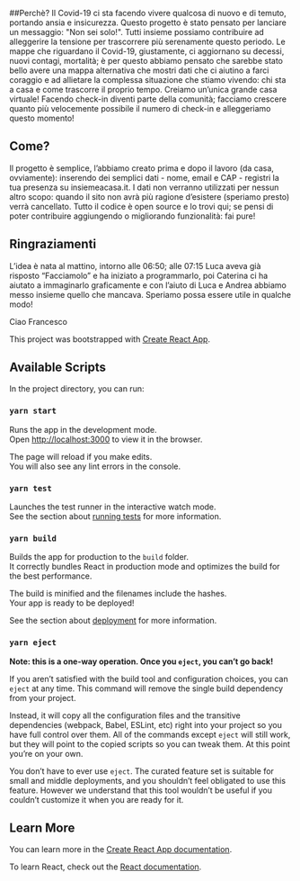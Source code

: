 ##Perchè?
Il Covid-19 ci sta facendo vivere qualcosa di nuovo e di temuto, portando ansia e insicurezza. Questo progetto è stato pensato per lanciare un messaggio: "Non sei solo!". Tutti insieme possiamo contribuire ad alleggerire la tensione per trascorrere più serenamente questo periodo.
Le mappe che riguardano il Covid-19, giustamente, ci aggiornano su decessi, nuovi contagi, mortalità; è per questo abbiamo pensato che sarebbe stato bello avere una mappa alternativa che mostri dati che ci aiutino a farci coraggio e ad allietare la complessa situazione che stiamo vivendo: chi sta a casa e come trascorre il proprio tempo.
Creiamo un’unica grande casa virtuale! Facendo check-in diventi parte della comunità; facciamo crescere quanto più velocemente possibile il numero di check-in e alleggeriamo questo momento!
## Come?
Il progetto è semplice, l’abbiamo creato prima e dopo il lavoro (da casa, ovviamente): inserendo dei semplici dati - nome, email e CAP - registri la tua presenza su insiemeacasa.it. I dati non verranno utilizzati per nessun altro scopo: quando il sito non avrà più ragione d’esistere (speriamo presto) verrà cancellato. Tutto il codice è open source e lo trovi qui; se pensi di poter contribuire aggiungendo o migliorando funzionalità: fai pure!
## Ringraziamenti
L’idea è nata al mattino, intorno alle 06:50; alle 07:15 Luca aveva già risposto “Facciamolo” e ha iniziato a programmarlo, poi Caterina ci ha aiutato a immaginarlo graficamente e con l’aiuto di Luca e Andrea abbiamo messo insieme quello che mancava. Speriamo possa essere utile in qualche modo!

Ciao
Francesco 







This project was bootstrapped with [Create React App](https://github.com/facebook/create-react-app).

## Available Scripts

In the project directory, you can run:

### `yarn start`

Runs the app in the development mode.<br />
Open [http://localhost:3000](http://localhost:3000) to view it in the browser.

The page will reload if you make edits.<br />
You will also see any lint errors in the console.

### `yarn test`

Launches the test runner in the interactive watch mode.<br />
See the section about [running tests](https://facebook.github.io/create-react-app/docs/running-tests) for more information.

### `yarn build`

Builds the app for production to the `build` folder.<br />
It correctly bundles React in production mode and optimizes the build for the best performance.

The build is minified and the filenames include the hashes.<br />
Your app is ready to be deployed!

See the section about [deployment](https://facebook.github.io/create-react-app/docs/deployment) for more information.

### `yarn eject`

**Note: this is a one-way operation. Once you `eject`, you can’t go back!**

If you aren’t satisfied with the build tool and configuration choices, you can `eject` at any time. This command will remove the single build dependency from your project.

Instead, it will copy all the configuration files and the transitive dependencies (webpack, Babel, ESLint, etc) right into your project so you have full control over them. All of the commands except `eject` will still work, but they will point to the copied scripts so you can tweak them. At this point you’re on your own.

You don’t have to ever use `eject`. The curated feature set is suitable for small and middle deployments, and you shouldn’t feel obligated to use this feature. However we understand that this tool wouldn’t be useful if you couldn’t customize it when you are ready for it.

## Learn More

You can learn more in the [Create React App documentation](https://facebook.github.io/create-react-app/docs/getting-started).

To learn React, check out the [React documentation](https://reactjs.org/).
